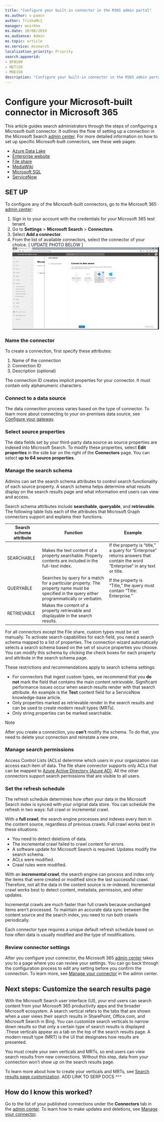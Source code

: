 ```yaml
---
title: "Configure your built-in connector in the M365 admin portal"
ms.author: v-pamcn
author: TrishaMc1
manager: mnirkhe
ms.date: 10/08/2019
ms.audience: Admin
ms.topic: article
ms.service: mssearch
localization_priority: Priority
search.appverid:
- BFB160
- MET150
- MOE150
description: "Configure your built-in connector in the M365 admin portal"
---
```


# Configure your Microsoft-built connector in Microsoft 365

This article guides search administrators through the steps of configuring a Microsoft-built connector. It outlines the flow of setting up a connection in the Microsoft Search [admin center](https://admin.microsoft.com). For more detailed information on how to set up specific Microsoft-built connectors, see  these web pages:
* [Azure Data Lake](azure-data-lake-connector.md)
* [Enterprise website](enterprise-web-connector.md)
* [File share](file-share-connector.md)
* [MediaWiki](mediawiki-connector.md)
* [Microsoft SQL](MSSQL-connector.md)
* [ServiceNow](servicenow-connector.md)

## SET UP
To configure any of the Microsoft-built connectors, go to the Microsoft 365 [admin center]():
1.	Sign in to your account with the credentials for your Microsoft 365 test tenant.
2.	Go to **Settings** > **Microsoft Search** > **Connectors**.
3.	Select **Add a connector**.
4.	From the list of available connectors, select the connector of your choice.
[ UPDATE PHOTO BELOW ]
![](addconnectortype.png)


### Name the connector
To create a connection, first specify these attributes:
1.	Name of the connection
2.	Connection ID
3.	Description (optional)

The connection ID creates implicit properties for your connector. It must contain only alphanumeric characters. 

### Connect to a data source
The data connection process varies  based on the type of connector. To learn more about connecting to your on-premises data source, see [Configure your gateway](https://review.docs.microsoft.com/en-us/MicrosoftSearch/configure-gateway).

### Select source properties
The data fields set by your third-party data source as source properties are indexed into Microsoft Search. To modify these properties, select **Edit properties** in the side bar on the right of the **Connectors** page. You can select **up to 64 source properties**.

###  Manage the search schema 
Admins can set the search schema attributes to control search functionality of each source property. A search schema helps determine what results display on the search results page and what information end users can view and access.

Search schema attributes include **searchable**, **queryable**, and **retrievable**. The following table lists each of the attributes that Microsoft Graph connectors support and explains their functions.

**Search schema attribute** | **Function** | **Example**
--- | --- | ---
SEARCHABLE | Makes the text content of a property searchable. Property contents are included in the full-text index. | If the property is “title,” a query for “Enterprise” returns answers that contain the word “Enterprise” in any text or title.
QUERYABLE | Searches by query for a match for a particular property. The property name must be specified in the query either programmatically or verbatim. |  If the property is “Title,” the query must contain “Title: Enterprise.”
RETRIEVABLE | Makes the content of a property retrievable and displayable in the search results. | 

For all connectors except the File share, custom types must be set manually. To activate search capabilities for each field, you need a search schema mapped to a list of properties. The connection wizard automatically selects a search schema based on the set of source properties you choose. You can modify this schema by clicking the check boxes for each property and attribute in the search schema page.

These restrictions and recommendations apply to search schema settings:
* For connectors that ingest custom types, we recommend that you **do not** mark the field that contains the main content *retrievable*. Significant performance issues occur when search results render with that search attribute. An example is the **Text** content field for a ServiceNow knowledge-base article.
* Only properties marked as retrievable render in the search results and can be used to create modern result types (MRTs).
* Only string properties can be marked searchable.

> [!Note]
> After you create a connection, you **can’t** modify the schema. To do that, you need to delete your connection and reinstate a new one.

###  Manage search permissions
Access Control Lists (ACLs) determine which users in your organization can access each item of data. The file share connector supports only ACLs that can be mapped to [Azure Active Directory (Azure AD)](https://docs.microsoft.com/en-us/azure/active-directory/). All the other connectors support search permissions that are visible to all users.

### Set the refresh schedule
The refresh schedule determines how often your data in the Microsoft Search index is synced with your original data store. You can schedule the refresh in two ways: full crawl or incremental crawl.

With a **full crawl**, the search engine processes and indexes every item in the content source, regardless of previous crawls. Full crawl works best in these situations: 
* You need to detect deletions of data.
* The incremental crawl failed to crawl content for errors.
* A software update for Microsoft Search is required. Updates modify the search schema.
* ACLs were modified.
* Crawl rules were modified.

With an **incremental crawl**, the search engine can process and index only the items that were created or modified since the last successful crawl. Therefore, not all the data in the content source is re-indexed. Incremental crawl works best to detect content, metadata, permission, and other updates.

Incremental crawls are much faster than full crawls because unchanged items aren’t processed. To maintain an accurate data sync between the content source and the search index, you need to run both crawls periodically.

Each connector type requires a unique default refresh schedule based on how often data is usually modified and the type of modifications. 

### Review connector settings
After you configure your connector, the Microsoft 365 [admin center](https://admin.microsoft.com) takes you to a page where you can review your settings. You can go back through the configuration process to edit any setting before you confirm the connection. To learn more, see [Manage your connector](manage-connector.md) in the admin center.

## Next steps: Customize the search results page
With the Microsoft Search user interface (UI), your end users can search content from your Microsoft 365 productivity apps and the broader Microsoft ecosystem. A search vertical refers to the tabs that are shown when a user views their search results in SharePoint, Office.com, and Microsoft Search in Bing. You can customize search verticals to narrow down results so that only a certain type of search results is displayed .These verticals appear as a tab on the top of the search results page. A modern result type (MRT) is the UI that designates how results are presented. 

You must create your own verticals and MRTs, so end users can view search results from new connections. Without this step, data from your connection won’t show up on the search results page.

To learn more about how to create your verticals and MRTs, see [Search results page customization](). 
ADD LINK TO SERP DOCS ^^^

## How do I know this worked?
Go to the list of your published connections under the **Connectors** tab in the [admin center](https://admin.microsoft.com). To learn how to make updates and deletions, see [Manage your connector](manage-connector.md).